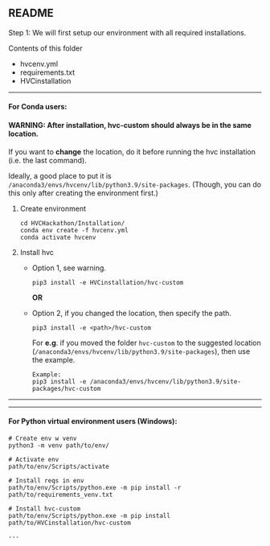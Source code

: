 ## README


Step 1: We will first setup our environment with all required installations.

Contents of this folder

- hvcenv.yml
- requirements.txt
- HVCinstallation


---

#### For Conda users:

#### WARNING: After installation, hvc-custom should always be in the same location.
If you want to **change** the location, do it before running the hvc installation (i.e. the last command).  

Ideally, a good place to put it is `/anaconda3/envs/hvcenv/lib/python3.9/site-packages`. (Though, you can do this only after creating the environment first.)

1. Create environment

	```
	cd HVCHackathon/Installation/
	conda env create -f hvcenv.yml 
	conda activate hvcenv
	```

2. Install hvc
	- Option 1, see warning.

		```
		pip3 install -e HVCinstallation/hvc-custom 
		```

		**OR**
		
	- Option 2, if you changed the location, then specify the path.  

		```
		pip3 install -e <path>/hvc-custom 
		```
		For **e.g**. if you moved the folder `hvc-custom` to the suggested location (`/anaconda3/envs/hvcenv/lib/python3.9/site-packages`), then use the example.
		
		```
		Example:
		pip3 install -e /anaconda3/envs/hvcenv/lib/python3.9/site-packages/hvc-custom 
		```
		
		


---
---

#### For Python virtual environment users (Windows):

```
# Create env w venv
python3 -m venv path/to/env/

# Activate env
path/to/env/Scripts/activate

# Install reqs in env
path/to/env/Scripts/python.exe -m pip install -r path/to/requirements_venv.txt

# Install hvc-custom
path/to/env/Scripts/python.exe -m pip install path/to/HVCinstallation/hvc-custom

---
